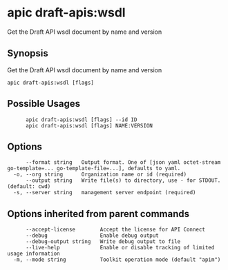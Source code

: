 # apic draft-apis:wsdl

Get the Draft API wsdl document by name and version

## Synopsis

Get the Draft API wsdl document by name and version

```
apic draft-apis:wsdl [flags]
```

## Possible Usages

```
      apic draft-apis:wsdl [flags] --id ID
      apic draft-apis:wsdl [flags] NAME:VERSION
```

## Options

```
      --format string   Output format. One of [json yaml octet-stream go-template=... go-template-file=...], defaults to yaml.
  -o, --org string      Organization name or id (required)
      --output string   Write file(s) to directory, use - for STDOUT. (default: cwd)
  -s, --server string   management server endpoint (required)
```

## Options inherited from parent commands

```
      --accept-license        Accept the license for API Connect
      --debug                 Enable debug output
      --debug-output string   Write debug output to file
      --live-help             Enable or disable tracking of limited usage information
  -m, --mode string           Toolkit operation mode (default "apim")
```

